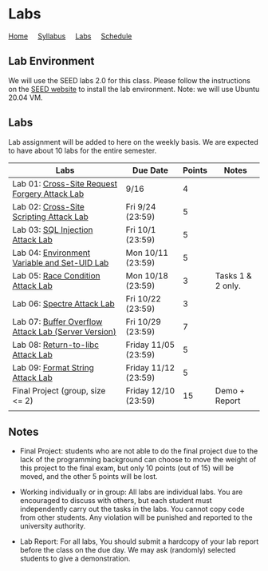 # Labs

[Home](./index.md) &nbsp;&nbsp;&nbsp; [Syllabus](./syllabus.md)  &nbsp;&nbsp;&nbsp; [Labs](./labs.md) &nbsp;&nbsp;&nbsp; [Schedule](./schedule.md)

## Lab Environment

We will use the SEED labs 2.0 for this class. Please follow the instructions
on the [SEED website](https://seedsecuritylabs.org/labsetup.html) to install
the lab environment. Note: we will use Ubuntu 20.04 VM.

## Labs

Lab assignment will be added to here on the weekly basis. We are expected to have 
about 10 labs for the entire semester. 


| Labs   | Due Date | Points | Notes |
| ---    | ---      | ---    | ---   |
| Lab 01: [Cross-Site Request Forgery Attack Lab](https://seedsecuritylabs.org/Labs_20.04/Web/Web_CSRF_Elgg/) | 9/16 | 4 |
| Lab 02: [Cross-Site Scripting Attack Lab](https://seedsecuritylabs.org/Labs_20.04/Web/Web_XSS_Elgg/) | Fri 9/24 (23:59) | 5 |
| Lab 03: [SQL Injection Attack Lab](https://seedsecuritylabs.org/Labs_20.04/Web/Web_SQL_Injection/) | Fri 10/1 (23:59) | 5 |
| Lab 04: [Environment Variable and Set-UID Lab](https://seedsecuritylabs.org/Labs_20.04/Software/Environment_Variable_and_SetUID/)    | Mon 10/11 (23:59) |  5  |
| Lab 05: [Race Condition Attack Lab](https://seedsecuritylabs.org/Labs_20.04/Software/Race_Condition/) | Mon 10/18 (23:59) | 3 | Tasks 1 & 2 only.
| Lab 06: [Spectre Attack Lab](https://seedsecuritylabs.org/Labs_20.04/System/Spectre_Attack/) | Fri 10/22 (23:59) | 3 |
| Lab 07: [Buffer Overflow Attack Lab (Server Version)](https://seedsecuritylabs.org/Labs_20.04/Software/Buffer_Overflow_Server/)  | Fri 10/29 (23:59) |  7  |
| Lab 08: [Return-to-libc Attack Lab](https://seedsecuritylabs.org/Labs_20.04/Software/Return_to_Libc/)  | Friday 11/05 (23:59) | 5 |
| Lab 09: [Format String Attack Lab](https://seedsecuritylabs.org/Labs_20.04/Software/Format_String/) | Friday 11/12 (23:59)  | 5 |
| Final Project (group, size <= 2) | Friday 12/10 (23:59)  | 15 | Demo + Report
|  |   ||

## Notes

 - Final Project: students who are not able to do the final project due to the lack
   of the programming background can choose to move the weight of this project
   to the final exam, but only 10 points (out of 15) will be moved, and the other 
   5 points will be lost. 

 - Working individually or in group: All labs are individual labs. You are 
   encouraged to discuss with others, but each student must independently
   carry out the tasks in the labs. You cannot copy code from other students.
   Any violation will be punished and reported to the university authority.

 - Lab Report: For all labs, You should submit a hardcopy of your lab report
   before the class on the due day. We may ask (randomly) selected students to
   give a demonstration.
